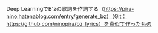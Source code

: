 Deep LearningでB'zの歌詞を作詞する（https://pira-nino.hatenablog.com/entry/generate_bz）（Git：https://github.com/ninopira/bz_lyrics）を真似て作ったもの
